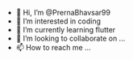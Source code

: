 - 👋 Hi, I’m @PrernaBhavsar99
- 👀 I’m interested in coding
- 🌱 I’m currently learning flutter
- 💞️ I’m looking to collaborate on ...
- 📫 How to reach me ...

<!---
PrernaBhavsar99/PrernaBhavsar99 is a ✨ special ✨ repository because its `README.md` (this file) appears on your GitHub profile.
You can click the Preview link to take a look at your changes.
--->
